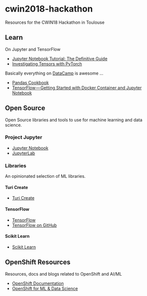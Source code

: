 # cwin2018-hackathon
Resources for the CWIN18 Hackathon in Toulouse

## Learn

On Jupyter and TensorFlow

* [Jupyter Notebook Tutorial: The Definitive Guide](https://www.datacamp.com/community/tutorials/tutorial-jupyter-notebook)
* [Investigating Tensors with PyTorch](https://www.datacamp.com/community/tutorials/investigating-tensors-pytorch)

Basically everything on [DataCamp](https://www.datacamp.com/) is awesome ...

* [Pandas Cookbook](https://github.com/jvns/pandas-cookbook)
* [TensorFlow — Getting Started with Docker Container and Jupyter Notebook](https://medium.com/@andrejusb/tensorflow-getting-started-with-docker-container-and-jupyter-notebook-c5745f99abce)

## Open Source

Open Source libraries and tools to use for machine learning and data science.

### Project Jupyter

* [Jupyter Notebook](https://github.com/jupyter/notebook)
* [JupyterLab](https://github.com/jupyterlab/jupyterlab)

### Libraries

An opinionated selection of ML libraries.

#### Turi Create
* [Turi Create](https://github.com/apple/turicreate)

#### TensorFlow
* [TensorFlow](https://www.tensorflow.org/)
* [TensorFlow on GitHub](https://github.com/tensorflow)

#### Scikit Learn
* [Scikit Learn](http://scikit-learn.org/stable/)

## OpenShift Resources

Resources, docs and blogs related to OpenShift and AI/ML

* [OpenShift Documentation](https://docs.openshift.com/container-platform/3.10/welcome/index.html)
* [OpenShift for ML & Data Science](https://github.com/redhat-capgemini-exchange/cwin2018-hackathon/blob/master/reference/openshift_data_science.md)

